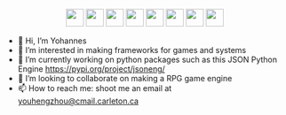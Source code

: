 <p align="center">
    <img src="https://s2.svgbox.net/files.svg?ic=python&color=000" width="32" height="32">
    <img src="https://s2.svgbox.net/files.svg?ic=html&color=000" width="32" height="32">
    <img src="https://s2.svgbox.net/files.svg?ic=css&color=000" width="32" height="32">
    <img src="https://s2.svgbox.net/files.svg?ic=js&color=000" width="32" height="32">
    <img src="https://s2.svgbox.net/files.svg?ic=php&color=000" width="32" height="32">
    <img src="https://s2.svgbox.net/files.svg?ic=java&color=000" width="32" height="32">
    <img src="https://s2.svgbox.net/files.svg?ic=C++&color=000" width="32" height="32">
    <img src="https://s2.svgbox.net/files.svg?ic=go&color=000" width="32" height="32">
</p>

- 👋 Hi, I’m Yohannes
- 👀 I’m interested in making frameworks for games and systems
- 🌱 I’m currently working on python packages such as this JSON Python Engine https://pypi.org/project/jsoneng/
- 💞️ I’m looking to collaborate on making a RPG game engine
- 📫 How to reach me: shoot me an email at youhengzhou@cmail.carleton.ca

<!---
youhengzhou/youhengzhou is a ✨ special ✨ repository because its `README.md` (this file) appears on your GitHub profile.
You can click the Preview link to take a look at your changes.
--->
